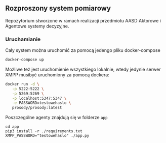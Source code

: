 ## Rozproszony system pomiarowy

Repozytorium stworzone w ramach realizacji przedmiotu AASD Aktorowe i Agentowe systemy decyzyjne.

### Uruchamianie

Cały system można uruchomić za pomocą jedengo pliku docker-compose

```bash
docker-compose up
```

Możliwe też jest uruchomienie wszystkiego lokalnie, wtedy jedynie serwer XMPP musibyć uruchomiony za pomocą dockera:

```bash
docker run -d \
   -p 5222:5222 \
   -p 5269:5269 \
   -p localhost:5347:5347 \
   -e PASSWORD=testowehaslo \
   prosody/prosody:latest
```

Poszczególne agenty znajdują się w folderze `app`

```
cd app
pip3 install -r ./requirements.txt
XMPP_PASSWORD="testowehaslo" ./app.py
```